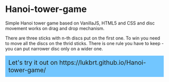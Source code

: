 # Hanoi-tower-game
<p>Simple Hanoi tower game based on VanillaJS, HTML5 and CSS and disc movement works on drag and drop mechanism.</p>
<p>There are three sticks with n-th discs put on the first one. To win you need to move all the discs on the thrid sticks. There is one rule you have to keep - you can put narrower disc only on a wider one.</p>
<div style="padding: 10px; font-size: 1.4em; background-color: #72C6FF;">Let's try it out on https://lukbrt.github.io/Hanoi-tower-game/</div>
